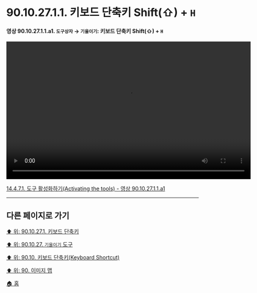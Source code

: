 # 90.10.27.1.1. 키보드 단축키 Shift(⇧) + `H`

<a id="90-10-27-01-01-a1"></a>

#### 영상 90.10.27.1.1.a1. `도구상자` → `기울이기`: 키보드 단축키 Shift(⇧) + `H`
<video controls="controls" width="640" height="360" src="https://github.com/wonder13662/gimp/assets/15767104/1983506f-4d40-4c1d-b402-f8227392d104"></video>

[14.4.7.1. 도구 활성화하기(Activating the tools) - 영상 90.10.27.1.1.a1](./14-04-07-01-activating_the_tool.md#90-10-27-01-01-a1)

***

## 다른 페이지로 가기

[⬆️ 위: 90.10.27.1. 키보드 단축키](./90-10-27-01-00-keyboard_shortcut.md)

[⬆️ 위: 90.10.27. `기울이기` 도구](./90-10-27-00-scale.md)

[⬆️ 위: 90.10. 키보드 단축키(Keyboard Shortcut)](./90-10-00-keyboard_shortcut.md)

[⬆️ 위: 90. 이미지 맵](./90-00-image-map.md)

[🏠 홈](./00-home.md)